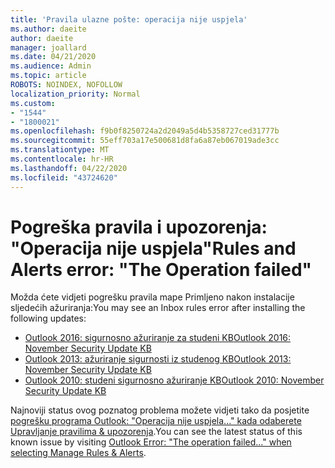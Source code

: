 ```yaml
---
title: 'Pravila ulazne pošte: operacija nije uspjela'
ms.author: daeite
author: daeite
manager: joallard
ms.date: 04/21/2020
ms.audience: Admin
ms.topic: article
ROBOTS: NOINDEX, NOFOLLOW
localization_priority: Normal
ms.custom:
- "1544"
- "1800021"
ms.openlocfilehash: f9b0f8250724a2d2049a5d4b5358727ced31777b
ms.sourcegitcommit: 55eff703a17e500681d8fa6a87eb067019ade3cc
ms.translationtype: MT
ms.contentlocale: hr-HR
ms.lasthandoff: 04/22/2020
ms.locfileid: "43724620"
---
```

# <a name="rules-and-alerts-error-the-operation-failed"></a><span data-ttu-id="53257-102">Pogreška pravila i upozorenja: "Operacija nije uspjela"</span><span class="sxs-lookup"><span data-stu-id="53257-102">Rules and Alerts error: "The Operation failed"</span></span>

<span data-ttu-id="53257-103">Možda ćete vidjeti pogrešku pravila mape Primljeno nakon instalacije sljedećih ažuriranja:</span><span class="sxs-lookup"><span data-stu-id="53257-103">You may see an Inbox rules error after installing the following updates:</span></span>

- [<span data-ttu-id="53257-104">Outlook 2016: sigurnosno ažuriranje za studeni KB</span><span class="sxs-lookup"><span data-stu-id="53257-104">Outlook 2016: November Security Update KB</span></span>](https://support.microsoft.com/help/4461506)
- [<span data-ttu-id="53257-105">Outlook 2013: ažuriranje sigurnosti iz studenog KB</span><span class="sxs-lookup"><span data-stu-id="53257-105">Outlook 2013: November Security Update KB</span></span>](https://support.microsoft.com/help/4461486)
- [<span data-ttu-id="53257-106">Outlook 2010: studeni sigurnosno ažuriranje KB</span><span class="sxs-lookup"><span data-stu-id="53257-106">Outlook 2010: November Security Update KB</span></span>](https://support.microsoft.com/help/4461585)

<span data-ttu-id="53257-107">Najnoviji status ovog poznatog problema možete vidjeti tako da posjetite [pogrešku programa Outlook: "Operacija nije uspjela..." kada odaberete Upravljanje pravilima & upozorenja](https://support.office.com/article/Outlook-Error-The-operation-failed-when-selecting-Manage-Rules-Alerts-64b6ff77-98c2-4564-9cbf-25bd8e17fb8b%20).</span><span class="sxs-lookup"><span data-stu-id="53257-107">You can see the latest status of this known issue by visiting [Outlook Error: "The operation failed..." when selecting Manage Rules & Alerts](https://support.office.com/article/Outlook-Error-The-operation-failed-when-selecting-Manage-Rules-Alerts-64b6ff77-98c2-4564-9cbf-25bd8e17fb8b%20).</span></span>
